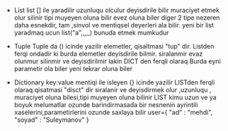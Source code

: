 - List
    list [] ile yaradilir uzunluqu olculur deyisdirile bilir muraciyet etmek olur silinir tipi muyeyen oluna bilir evez oluna biler
    diger 2 tipe nezeren daha esnekdir, tam ,sinvol ve mentiqsel deyerleri ala bilir.
    yeni bir list yaradmaq ucun list("a",,,,,)  bunuda etmek mumkudur
- Tuple
    Tuple da () icinde yazilir elemetler, qisaltmasi "tup" dir.
    Listden ferqi ondadir ki burda elemetler deyisdirile bilmir.
    siralanmir evaz olunmur silinmir ve deyisdirilmir lakin DICT den ferqli olaraq Burda eyni parametir ola biler yeni tekrar oluna biler

- Dictionary
    key:value  mentiqi ile isleyen {} icinde yazilir LISTden ferqli olaraq.qisatmasi "disct" dir 
    siralanir ve deyisdirmek olur ,uzunluqu , muraciyet oluna bilesi,tipi muyeyen oluna bilinir
    LIST kimu uzun ve ya boyuk melumatlar ozunde barindirmasada bir nesnenin ayrintili xaselerini,parametirlerini ozunde saxlaya bilir
    user={
        "ad"    : "mehdi",
        "soyad" : "Suleymanov"
    } 